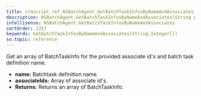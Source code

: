 ```yaml
---
title: crmscript_ref_NSBatchAgent_GetBatchTaskInfosByNameAndAssociates_String_p_0_Integer__p_1
description: NSBatchAgent.GetBatchTaskInfosByNameAndAssociates(String p_0, Integer[] p_1)
intellisense: NSBatchAgent.GetBatchTaskInfosByNameAndAssociates
sortOrder: 1357
keywords: GetBatchTaskInfosByNameAndAssociates(String,Integer[])
so.topic: reference
---
```



Get an array of BatchTaskInfo for the provided associate id's and batch task definition name.



* **name:** Batchtask definition name.
* **associateIds:** Array of associate id's.
* **Returns:** Returns an array of BatchTaskInfo.


